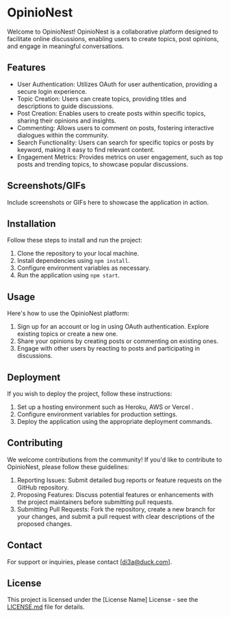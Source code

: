# OpinioNest

Welcome to OpinioNest! OpinioNest is a collaborative platform designed to facilitate online discussions, enabling users to create topics, post opinions, and engage in meaningful conversations.

## Features

- User Authentication: Utilizes OAuth for user authentication, providing a secure login experience.
- Topic Creation: Users can create topics, providing titles and descriptions to guide discussions.
- Post Creation: Enables users to create posts within specific topics, sharing their opinions and insights.
- Commenting: Allows users to comment on posts, fostering interactive dialogues within the community.
- Search Functionality: Users can search for specific topics or posts by keyword, making it easy to find relevant content.
- Engagement Metrics: Provides metrics on user engagement, such as top posts and trending topics, to showcase popular discussions.
## Screenshots/GIFs

Include screenshots or GIFs here to showcase the application in action.

## Installation

Follow these steps to install and run the project:

1. Clone the repository to your local machine.
2. Install dependencies using `npm install`.
3. Configure environment variables as necessary.
3. Run the application using `npm start`.

## Usage

Here's how to use the OpinioNest platform:

1. Sign up for an account or log in using OAuth authentication.
Explore existing topics or create a new one.
2. Share your opinions by creating posts or commenting on existing ones.
3. Engage with other users by reacting to posts and participating in discussions.


## Deployment

If you wish to deploy the project, follow these instructions:

1. Set up a hosting environment such as Heroku, AWS or Vercel .
2. Configure environment variables for production settings.
3. Deploy the application using the appropriate deployment commands.

## Contributing

We welcome contributions from the community! If you'd like to contribute to OpinioNest, please follow these guidelines:

1. Reporting Issues: Submit detailed bug reports or feature requests on the GitHub repository.
2. Proposing Features: Discuss potential features or enhancements with the project maintainers before submitting pull requests.
3. Submitting Pull Requests: Fork the repository, create a new branch for your changes, and submit a pull request with clear descriptions of the proposed changes.


## Contact

For support or inquiries, please contact [di3a@duck.com].

## License

This project is licensed under the [License Name] License - see the [LICENSE.md](LICENSE.md) file for details.

